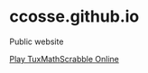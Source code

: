 # ccosse.github.io
Public website<br>

<a href="http://www.asymptopia.org/TuxMathScrabble-2015">
  Play TuxMathScrabble Online
</a>
